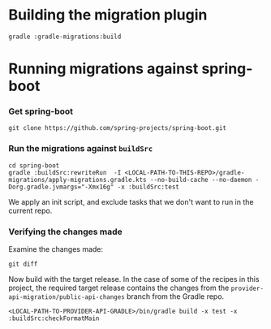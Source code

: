 # Building the migration plugin

```
gradle :gradle-migrations:build
```

# Running migrations against spring-boot


### Get spring-boot
```
git clone https://github.com/spring-projects/spring-boot.git
```

### Run the migrations against `buildSrc`

```
cd spring-boot
gradle :buildSrc:rewriteRun  -I <LOCAL-PATH-TO-THIS-REPO>/gradle-migrations/apply-migrations.gradle.kts --no-build-cache --no-daemon -Dorg.gradle.jvmargs="-Xmx16g" -x :buildSrc:test
```

We apply an init script, and exclude tasks that we don't want to run in the current repo.

### Verifying the changes made

Examine the changes made:

```
git diff
```

Now build with the target release. In the case of some of the recipes in this project, 
the required target release contains the changes from the `provider-api-migration/public-api-changes` branch from the Gradle repo.

```
<LOCAL-PATH-TO-PROVIDER-API-GRADLE>/bin/gradle build -x test -x :buildSrc:checkFormatMain
```